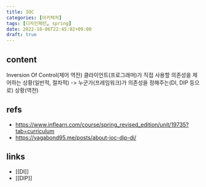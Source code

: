 ```yaml
---
title: IOC
categories: [아키텍처]
tags: [디자인패턴, spring]
date: 2022-10-06T22:45:02+09:00
draft: true
---
```


## content
Inversion Of Control(제어 역전)
클라이언트(프로그래머)가 직접 사용할 의존성을 제어하는 상황(일반적, 절차적) -> 누군가(프레임워크)가 의존성을 정해주는(DI, DIP 등으로) 상황(역전)


## refs
- https://www.inflearn.com/course/spring_revised_edition/unit/19735?tab=curriculum
- https://vagabond95.me/posts/about-ioc-dip-di/


## links
- [[DI]]
- [[DIP]]


